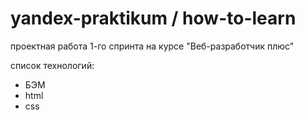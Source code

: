 # yandex-praktikum / how-to-learn

проектная работа 1-го спринта на курсе "Веб-разработчик плюс"

cписок технологий:  
<ul>
  <li>БЭМ</li>
  <li>html</li>
  <li>css</li>
</ul>
